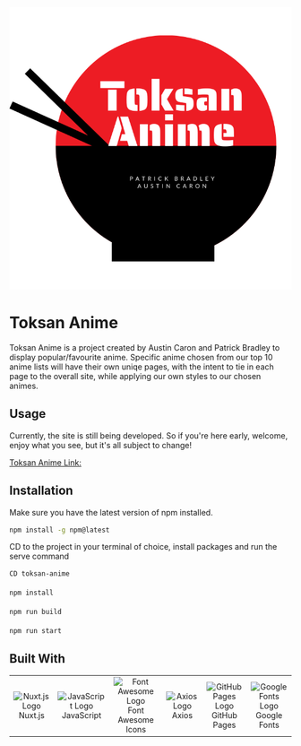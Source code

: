 ![Toksan Logo](https://raw.githubusercontent.com/AC59852/toksan-anime/8b0c0ef6b120859af3c972dbd835c399f88eb24e/assets/icons/toksan_logo.svg)

# Toksan Anime

Toksan Anime is a project created by Austin Caron and Patrick Bradley to display popular/favourite anime. Specific anime chosen from our top 10 anime lists will have their own uniqe pages, with the intent to tie in each page to the overall site, while applying our own styles to our chosen animes.

## Usage

Currently, the site is still being developed. So if you're here early, welcome, enjoy what you see, but it's all subject to change!

[Toksan Anime Link:](https://ac59852.github.io/toksan-anime/)

## Installation

Make sure you have the latest version of npm installed.

```bash
npm install -g npm@latest
```

CD to the project in your terminal of choice, install packages and run the serve command

```bash
CD toksan-anime

npm install

npm run build

npm run start
```

## Built With

<table>
  <tr>
  <td align="center" width="160">
        <img src="https://upload.wikimedia.org/wikipedia/commons/thumb/a/ae/Nuxt_logo.svg/512px-Nuxt_logo.svg.png" width="68" height="58" alt="Nuxt.js Logo" />
      <br>Nuxt.js
    </td>
    <td align="center" width="160">
        <img src="https://upload.wikimedia.org/wikipedia/commons/thumb/9/99/Unofficial_JavaScript_logo_2.svg/1024px-Unofficial_JavaScript_logo_2.svg.png" width="68" height="68" alt="JavaScript Logo" />
      <br>JavaScript
    </td>
    <td align="center" width="160">
        <img src="https://www.drupal.org/files/styles/grid-3-2x/public/project-images/font_awesome_logo.png?itok=26GjxSRO" width="68" height="68" alt="Font Awesome Logo" />
      <br>Font Awesome Icons
    </td>
    <td align="center" width="160">
        <img src="https://nodesk.co/remote-companies/assets/logos/axios.54410526f1d4f722aa17e00d7ecc8c9c10902c40b6ede87002fca4070d2bb053.jpg" width="68" height="68" alt="Axios Logo" />
      <br>Axios
    </td>
    <td align="center" width="160">
        <img src="https://res.cloudinary.com/practicaldev/image/fetch/s--AlWXrRzS--/c_imagga_scale,f_auto,fl_progressive,h_1080,q_auto,w_1080/https://dev-to-uploads.s3.amazonaws.com/i/3uy5od7tw2jf4fh7ldlv.jpeg" width="68" height="68" alt="GitHub Pages Logo" />
      <br>GitHub Pages
    </td>
    <td align="center" width="160">
        <img src="https://pbs.twimg.com/profile_images/1366808543773384704/8qFXRmFc_400x400.png" width="68" height="68" alt="Google Fonts Logo" />
      <br>Google Fonts
    </td>
  </tr>
</table>

